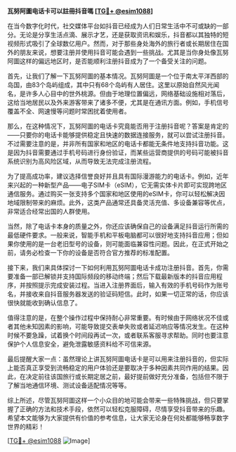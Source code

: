 **瓦努阿圖电话卡可以註冊抖音嗎 [[TG💪+ @esim1088](https://t.me/s/esim1088)]**

在当今数字化时代，社交媒体平台如抖音已经成为人们日常生活中不可或缺的一部分。无论是分享生活点滴、展示才艺，还是获取资讯和娱乐，抖音都以其独特的短视频形式吸引了全球数亿用户。然而，对于那些身处海外的旅行者或长期居住在国外的朋友来说，想要注册并使用抖音可能会遇到一些挑战。尤其是当你身处像瓦努阿圖这样的偏远地区时，是否能顺利注册抖音成为了一个备受关注的问题。

首先，让我们了解一下瓦努阿圖的基本情况。瓦努阿圖是一个位于南太平洋西部的岛国，由83个岛屿组成，其中只有68个岛屿有人居住。这里以原始自然风光闻名，是许多人心目中的世外桃源。但由于地理位置偏远，网络基础设施相对落后，这给当地居民以及外来游客带来了诸多不便，尤其是在通讯方面。例如，手机信号覆盖不全、网速慢等问题时常困扰着使用者。

那么，在这种情况下，瓦努阿圖的电话卡究竟能否用于注册抖音呢？答案是肯定的——只要你的电话卡能够提供稳定且快速的数据连接服务，就可以尝试注册抖音。不过需要注意的是，并非所有国家和地区的电话卡都能无条件地支持抖音功能。这是因为抖音需要通过手机号码进行身份验证，而某些运营商提供的号码可能被抖音系统识别为高风险区域，从而导致无法完成注册流程。

为了提高成功率，建议选择信誉良好并且具有国际漫游能力的电话卡。例如，近年来兴起的一种新型产品——电子SIM卡（eSIM），它无需实体卡片即可实现跨地区通信服务。通过购买一张支持多个国家和地区使用的eSIM卡，你可以轻松解决因地域限制带来的麻烦。此外，这类产品通常还具备灵活充值、多设备兼容等优点，非常适合经常出国的人群使用。

当然，除了电话卡本身的质量之外，你还应该确保自己的设备满足抖音运行所需的最低硬件要求。一般来说，智能手机和平板电脑都可以很好地支持抖音应用；但如果你使用的是一台老旧型号的设备，则可能面临兼容性问题。因此，在正式开始之前，请务必检查一下你的设备是否符合官方推荐的标准配置。

接下来，我们来具体探讨一下如何利用瓦努阿圖电话卡成功注册抖音。首先，你需要准备一部已解锁并支持国际频段的移动终端；然后下载最新版本的抖音应用程序，并按照提示完成安装过程。当进入注册界面后，输入有效的手机号码作为账号名，并接收来自抖音服务器发送的验证码短信。此时，如果一切正常的话，你应该很快就能收到确认信息了。

值得注意的是，在整个操作过程中保持耐心非常重要。有时候由于网络状况不佳或者其他未知因素的影响，可能导致提交表单失败或者延迟响应等情况发生。在这种时候不要急躁，试着换个时间段再试一次，或者联系客服寻求帮助。同时也要注意保护个人信息安全，避免泄露敏感资料给不可信来源。

最后提醒大家一点：虽然理论上讲瓦努阿圖电话卡是可以用来注册抖音的，但实际上能否真正享受到流畅稳定的用户体验还是要取决于多种因素共同作用的结果。因此，在决定前往该国旅行或长期定居之前，最好提前做好充分准备，包括但不限于了解当地通信环境、测试设备适配情况等等。

综上所述，尽管瓦努阿圖这样一个小众目的地可能会带来一些特殊挑战，但只要掌握了正确的方法和技术手段，依然可以轻松克服障碍，尽情享受抖音带来的乐趣。希望本文能够为大家提供有价值的参考信息，让大家无论身在何处都能够畅享数字世界的精彩！

[[TG💪+ @esim1088](https://t.me/s/esim1088) ![Image](https://i.postimg.cc/4NQfJmqS/Snipaste-2025-05-13-00-14-12.png)]